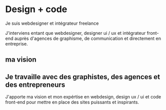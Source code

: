 # Design + code
Je suis webdesigner et intégrateur freelance

J'interviens entant que webdesigner, designer ui / ux et intégrateur front-end auprès d'agences de graphisme, de communication et directement en entreprise.

## ma vision
























## Je travaille avec des graphistes, des agences et des entrepreneurs
J'apporte ma vision et mon expértise en webdesign, design ux / ui et code front-end pour mettre en place des sites puissants et inspirants.